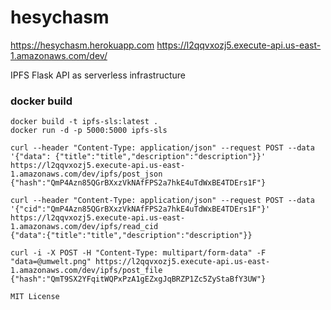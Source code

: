 # hesychasm

https://hesychasm.herokuapp.com
https://l2qqvxozj5.execute-api.us-east-1.amazonaws.com/dev/

IPFS Flask API as serverless infrastructure 

### docker build
```
docker build -t ipfs-sls:latest .
docker run -d -p 5000:5000 ipfs-sls

curl --header "Content-Type: application/json" --request POST --data '{"data": {"title":"title","description":"description"}}' https://l2qqvxozj5.execute-api.us-east-1.amazonaws.com/dev/ipfs/post_json
{"hash":"QmP4Azn85QGrBXxzVkNAfFPS2a7hkE4uTdWxBE4TDErs1F"}

curl --header "Content-Type: application/json" --request POST --data '{"cid":"QmP4Azn85QGrBXxzVkNAfFPS2a7hkE4uTdWxBE4TDErs1F"}' https://l2qqvxozj5.execute-api.us-east-1.amazonaws.com/dev/ipfs/read_cid
{"data":{"title":"title","description":"description"}}

curl -i -X POST -H "Content-Type: multipart/form-data" -F "data=@umwelt.png" https://l2qqvxozj5.execute-api.us-east-1.amazonaws.com/dev/ipfs/post_file
{"hash":"QmT9SX2YFqitWQPxPzA1gEZxgJqBRZP1Zc5ZyStaBfY3UW"}
```

```MIT License```

